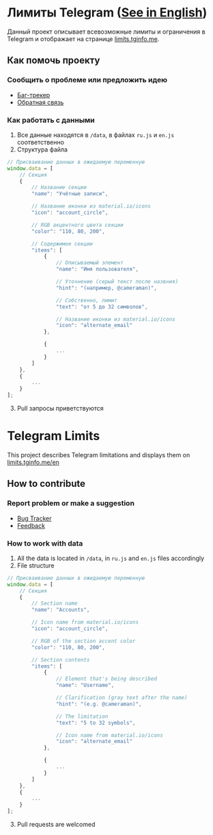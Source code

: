 # Лимиты Telegram ([See in English](#telegram-limits))
Данный проект описывает всевозможные лимиты и ограничения в Telegram и отображает на странице [limits.tginfo.me](https://limits.tginfo.me).

## Как помочь проекту
### Сообщить о проблеме или предложить идею
- [Баг-трекер](https://github.com/tginfo/Telegram-Limits/issues/new)
- [Обратная связь](https://t.me/infowritebot) 

### Как работать с данными
1. Все данные находятся в `/data`, в файлах `ru.js` и `en.js` соответственно
2. Структура файла
```javascript
// Присваивание данных в ожидаемую переменную
window.data = [
    // Секция
    {
        // Название секции
        "name": "Учётные записи",

        // Название иконки из material.io/icons
        "icon": "account_circle",

        // RGB акцентного цвета секции
        "color": "110, 80, 200",

        // Содержимое секции
        "items": [
            {
                // Описываемый элемент
                "name": "Имя пользователя",

                // Уточнение (серый текст после назвния)
                "hint": "(например, @cameraman)",

                // Собственно, лимит
                "text": "от 5 до 32 символов",

                // Название иконки из material.io/icons
                "icon": "alternate_email"
            },

            {
                ...
            }
        ]
    },
    {
        ...
    }
];
```
3. Pull запросы приветствуются

# Telegram Limits
This project describes Telegram limitations and displays them on [limits.tginfo.me/en](https://limits.tginfo.me/en)

## How to contribute
### Report problem or make a suggestion
- [Bug Tracker](https://github.com/tginfo/Telegram-Limits/issues/new)
- [Feedback](https://t.me/infowritebot) 

### How to work with data
1. All the data is located in `/data`, in `ru.js` and `en.js` files accordingly
2. File structure
```javascript
// Присваивание данных в ожидаемую переменную
window.data = [
    // Секция
    {
        // Section name
        "name": "Accounts",

        // Icon name from material.io/icons
        "icon": "account_circle",

        // RGB of the section accent color
        "color": "110, 80, 200",

        // Section contents
        "items": [
            {
                // Element that's being described
                "name": "Username",

                // Clarification (gray text after the name)
                "hint": "(e.g. @cameraman)",

                // The limitation
                "text": "5 to 32 symbols",

                // Icon name from material.io/icons
                "icon": "alternate_email"
            },

            {
                ...
            }
        ]
    },
    {
        ...
    }
];
```
3. Pull requests are welcomed